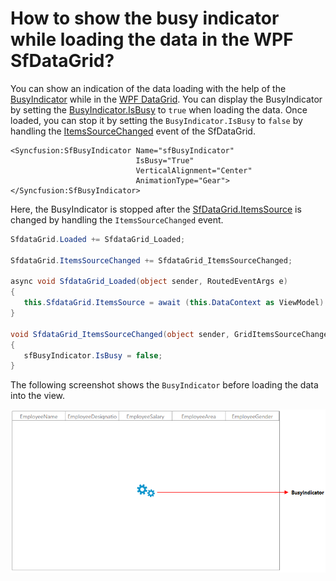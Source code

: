 # How to show the busy indicator while loading the data in the WPF SfDataGrid?

You can show an indication of the data loading with the help of the  [BusyIndicator](https://www.syncfusion.com/wpf-controls/busy-indicator) while in the [WPF DataGrid](https://www.syncfusion.com/wpf-controls/datagrid). You can display the BusyIndicator by setting the [BusyIndicator.IsBusy](https://help.syncfusion.com/cr/wpf/Syncfusion.Windows.Tools.Controls.BusyIndicator.html#Syncfusion_Windows_Tools_Controls_BusyIndicator_IsBusy) to `true` when loading the data. Once loaded, you can stop it by setting the `BusyIndicator.IsBusy` to `false` by handling the [ItemsSourceChanged](https://help.syncfusion.com/cr/wpf/Syncfusion.UI.Xaml.Grid.SfDataGrid.html#Syncfusion_UI_Xaml_Grid_SfDataGrid_ItemsSourceChanged) event of the SfDataGrid.

```xaml
<Syncfusion:SfBusyIndicator Name="sfBusyIndicator"
                            IsBusy="True"
                            VerticalAlignment="Center"
                            AnimationType="Gear">
</Syncfusion:SfBusyIndicator>
 ```

Here, the BusyIndicator is stopped after the [SfDataGrid.ItemsSource](https://help.syncfusion.com/cr/wpf/Syncfusion.UI.Xaml.Grid.SfDataGrid.html#Syncfusion_UI_Xaml_Grid_SfDataGrid_ItemsSource) is changed by handling the `ItemsSourceChanged` event.

 
 ```csharp
SfdataGrid.Loaded += SfdataGrid_Loaded;

SfdataGrid.ItemsSourceChanged += SfdataGrid_ItemsSourceChanged;

async void SfdataGrid_Loaded(object sender, RoutedEventArgs e)
{
    this.SfdataGrid.ItemsSource = await (this.DataContext as ViewModel).GetRecords();
}

void SfdataGrid_ItemsSourceChanged(object sender, GridItemsSourceChangedEventArgs e)
{
    sfBusyIndicator.IsBusy = false;
}
  ```

The following screenshot shows the `BusyIndicator` before loading the data into the view.

![BusyIndicatorImage](image.png)